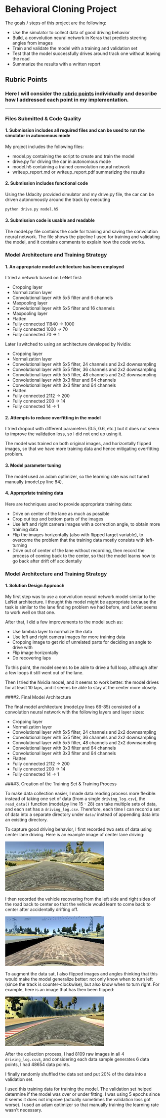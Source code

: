 # Behavioral Cloning Project

The goals / steps of this project are the following:
* Use the simulator to collect data of good driving behavior
* Build, a convolution neural network in Keras that predicts steering angles from images
* Train and validate the model with a training and validation set
* Test that the model successfully drives around track one without leaving the road
* Summarize the results with a written report


[//]: # (Image References)

[image1]: ./center_lane_driving.jpg "Center Lane Driving"
[image2]: ./correcting.jpg "Correcting"
[image3]: ./flip.jpg "Flipped"
[image4]: ./examples/placeholder_small.png "Recovery Image"
[image5]: ./examples/placeholder_small.png "Recovery Image"
[image6]: ./examples/placeholder_small.png "Normal Image"
[image7]: ./examples/placeholder_small.png "Flipped Image"

## Rubric Points
### Here I will consider the [rubric points](https://review.udacity.com/#!/rubrics/432/view) individually and describe how I addressed each point in my implementation.  

---
### Files Submitted & Code Quality

#### 1. Submission includes all required files and can be used to run the simulator in autonomous mode

My project includes the following files:
* model.py containing the script to create and train the model
* drive.py for driving the car in autonomous mode
* model.h5 containing a trained convolution neural network
* writeup_report.md or writeup_report.pdf summarizing the results

#### 2. Submission includes functional code
Using the Udacity provided simulator and my drive.py file, the car can be driven autonomously around the track by executing
```sh
python drive.py model.h5
```

#### 3. Submission code is usable and readable

The model.py file contains the code for training and saving the convolution neural network. The file shows the pipeline I used for training and validating the model, and it contains comments to explain how the code works.

### Model Architecture and Training Strategy

#### 1. An appropriate model architecture has been employed

I tried a network based on LeNet first:
* Cropping layer
* Normalization layer
* Convolutional layer with 5x5 filter and 6 channels
* Maxpooling layer
* Convolutional layer with 5x5 filter and 16 channels
* Maxpooling layer
* Flatten
* Fully connected 11840 -> 1000
* Fully connected 1000 -> 70
* Fully connected 70 -> 1

Later I switched to using an architecture developed by Nvidia:
* Cropping layer
* Normalization layer
* Convolutional layer with 5x5 filter, 24 channels and 2x2 downsampling
* Convolutional layer with 5x5 filter, 36 channels and 2x2 downsampling
* Convolutional layer with 5x5 filter, 48 channels and 2x2 downsampling
* Convolutional layer with 3x3 filter and 64 channels
* Convolutional layer with 3x3 filter and 64 channels
* Flatten
* Fully connected 2112 -> 200
* Fully connected 200 -> 14
* Fully connected 14 -> 1

#### 2. Attempts to reduce overfitting in the model

I tried dropout with different parameters (0.5, 0.6, etc.) but it does not seem to improve the validation loss, so I did not end up using it.

The model was trained on both original images, and horizontally flipped images, so that we have more training data and hence mitigating overfitting problem.

#### 3. Model parameter tuning

The model used an adam optimizer, so the learning rate was not tuned manually (model.py line 84).

#### 4. Appropriate training data

Here are techniques used to provide appropriate training data:
* Drive on center of the lane as much as possible
* Crop out top and bottom parts of the images
* Use left and right camera images with a correction angle, to obtain more training data
* Flip the images horizontally (also with flipped target variable), to overcome the problem that the training data mostly consists with left-turning
* Drive out of center of the lane without recording, then record the process of coming back to the center, so that the model learns how to go back after drift off accidentally

### Model Architecture and Training Strategy

#### 1. Solution Design Approach

My first step was to use a convolution neural network model similar to the LeNet architecture. I thought this model might be appropriate because the task is similar to the lane finding problem we had before, and LeNet seems to work well on that one.

After that, I did a few improvements to the model such as:
* Use lambda layer to normalize the data
* Use left and right camera images for more training data
* Cropping image to get rid of unrelated parts for deciding an angle to drive with
* Flip image horizontally
* Do recovering laps

To this point, the model seems to be able to drive a full loop, although after a few loops it still went out of the lane.

Then I tried the Nvidia model, and it seems to work better: the model drives for at least 10 laps, and it seems be able to stay at the center more closely.

####2. Final Model Architecture

The final model architecture (model.py lines 66-85) consisted of a convolution neural network with the following layers and layer sizes:
* Cropping layer
* Normalization layer
* Convolutional layer with 5x5 filter, 24 channels and 2x2 downsampling
* Convolutional layer with 5x5 filter, 36 channels and 2x2 downsampling
* Convolutional layer with 5x5 filter, 48 channels and 2x2 downsampling
* Convolutional layer with 3x3 filter and 64 channels
* Convolutional layer with 3x3 filter and 64 channels
* Flatten
* Fully connected 2112 -> 200
* Fully connected 200 -> 14
* Fully connected 14 -> 1


####3. Creation of the Training Set & Training Process

To make data collection easier, I made data reading process more flexible: instead of taking one set of data (from a single `driving_log.csv`), the `read_data()` function (model.py line 15 - 28) can take multiple sets of data, and each set has a `driving_log.csv`. Therefore, each time I can record a set of data into a separate directory under `data/` instead of appending data into an existing directory.

To capture good driving behavior, I first recorded two sets of data using center lane driving. Here is an example image of center lane driving:

![Center Lane Driving][image1]

I then recorded the vehicle recovering from the left side and right sides of the road back to center so that the vehicle would learn to come back to center after accidentally drifting off.

![Correcting][image2]

To augment the data sat, I also flipped images and angles thinking that this would make the model generalize better: not only know when to turn left (since the track is counter-clockwise), but also know when to turn right. For example, here is an image that has then been flipped:

![Flipped][image3]

After the collection process, I had 8109 raw images in all 4 `driving_log.csv`s, and considering each data sample generates 6 data points, I had 48654 data points.

I finally randomly shuffled the data set and put 20% of the data into a validation set.

I used this training data for training the model. The validation set helped determine if the model was over or under fitting. I was using 5 epochs since it seems it does not improve (actually sometimes the validation loss got worse). I used an adam optimizer so that manually training the learning rate wasn't necessary.

